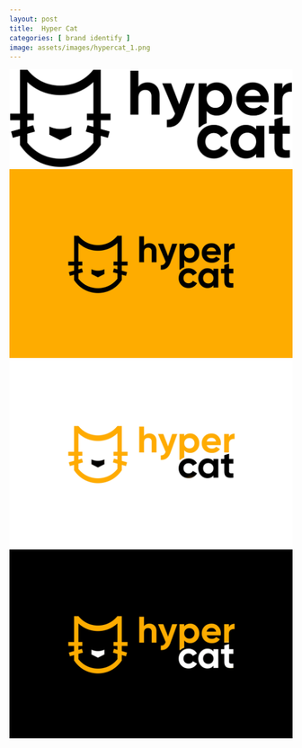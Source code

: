 ```yaml
---
layout: post
title:  Hyper Cat
categories: [ brand identify ]
image: assets/images/hypercat_1.png
---
```

![](/assets/images/hypercat_4.png)
![](/assets/images/hypercat_3.png)
![](/assets/images/hypercat_2.png)
![](/assets/images/hypercat_1.png)
